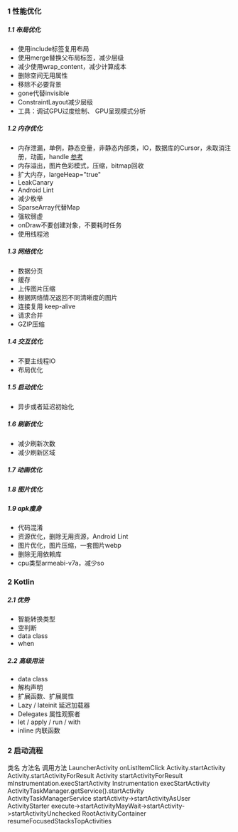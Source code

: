 ### 1 性能优化
##### 1.1 布局优化
- 使用include标签复用布局
- 使用merge替换父布局标签，减少层级
- 减少使用wrap_content，减少计算成本
- 删除空间无用属性
- 移除不必要背景
- gone代替invisible
- ConstraintLayout减少层级
- 工具：调试GPU过度绘制、 GPU呈现模式分析

##### 1.2 内存优化
- 内存泄漏，单例，静态变量，非静态内部类，IO，数据库的Cursor，未取消注册，动画，handle [参考](https://www.jianshu.com/p/72eef0f144a6)
- 内存溢出，图片色彩模式，压缩，bitmap回收
- 扩大内存，largeHeap="true"
- LeakCanary
- Android Lint
- 减少枚举
- SparseArray代替Map
- 强软弱虚
- onDraw不要创建对象，不要耗时任务
- 使用线程池

##### 1.3 网络优化
- 数据分页
- 缓存
- 上传图片压缩
- 根据网络情况返回不同清晰度的图片
- 连接复用 keep-alive
- 请求合并
- GZIP压缩

##### 1.4 交互优化
- 不要主线程IO
- 布局优化

##### 1.5 启动优化
- 异步或者延迟初始化

##### 1.6 刷新优化
- 减少刷新次数
- 减少刷新区域

##### 1.7 动画优化

##### 1.8 图片优化

##### 1.9 apk瘦身
- 代码混淆
- 资源优化，删除无用资源，Android Lint
- 图片优化，图片压缩，一套图片webp
- 删除无用依赖库
- cpu类型armeabi-v7a，减少so

### 2 Kotlin
##### 2.1 优势
- 智能转换类型
- 空判断
- data class
- when

##### 2.2 高级用法

- data class
- 解构声明
- 扩展函数、扩展属性
- Lazy / lateinit 延迟加载器
- Delegates 属性观察者
- let / apply / run / with
- inline 内联函数


### 2 启动流程

类名                             方法名                                 调用方法
LauncherActivity                onListItemClick                         Activity.startActivity
                                                                        Activity.startActivityForResult
Activity                        startActivityForResult                  mInstrumentation.execStartActivity
Instrumentation                 execStartActivity                       ActivityTaskManager.getService().startActivity  
ActivityTaskManagerService      startActivity->startActivityAsUser
ActivityStarter                 execute->startActivityMayWait->startActivity->startActivityUnchecked
RootActivityContainer           resumeFocusedStacksTopActivities



